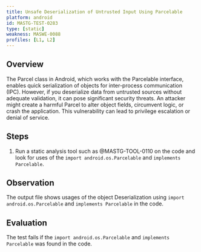 ```yaml
---
title: Unsafe Deserialization of Untrusted Input Using Parcelable
platform: android
id: MASTG-TEST-0283
type: [static]
weakness: MASWE-0088
profiles: [L1, L2]
---
```


## Overview

The Parcel class in Android, which works with the Parcelable interface, enables quick serialization of objects for inter-process communication (IPC). However, if you deserialize data from untrusted sources without adequate validation, it can pose significant security threats. An attacker might create a harmful Parcel to alter object fields, circumvent logic, or crash the application. This vulnerability can lead to privilege escalation or denial of service.

## Steps

1. Run a static analysis tool such as @MASTG-TOOL-0110 on the code and look for uses of the `import android.os.Parcelable` and `implements Parcelable`.

## Observation

The output file shows usages of the object Deserialization using `import android.os.Parcelable` and `implements Parcelable` in the code.

## Evaluation

The test fails if the `import android.os.Parcelable` and `implements Parcelable` was found in the code.
